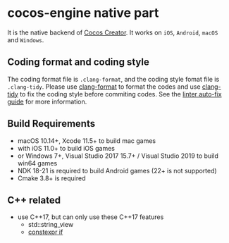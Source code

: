 cocos-engine native part
==========================

It is the native backend of [Cocos Creator](https://www.cocos.com/en/creator). It works on `iOS`, `Android`, `macOS` and `Windows`.

Coding format and coding style
---------------------------------

The coding format file is `.clang-format`, and the coding style fomat file is `.clang-tidy`. Please use [clang-format](https://clang.llvm.org/docs/ClangFormat.html) to format the codes and use [clang-tidy](http://clang.llvm.org/extra/index.html) to fix the coding style before commiting codes. See the [linter auto-fix guide](docs/LINTER_AUTOFIX_GUIDE.md) for more information.


Build Requirements
--------------------------------
- macOS 10.14+, Xcode 11.5+ to build mac games
- with iOS 11.0+ to build iOS games
- or Windows 7+, Visual Studio 2017 15.7+ / Visual Studio 2019 to build win64 games
- NDK 18-21 is required to build Android games (22+ is not supported)
- Cmake 3.8+ is required

C++ related
--------------------------------
- use C++17, but can only use these C++17 features
  - std::string_view
  - [constexpr if](https://www.codingame.com/playgrounds/2205/7-features-of-c17-that-will-simplify-your-code/constexpr-if)
